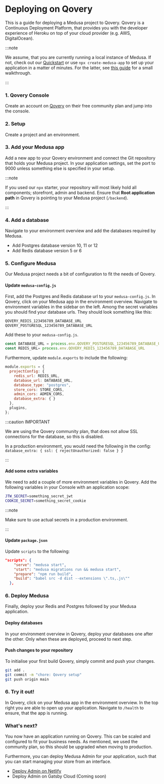 # Deploying on Qovery

This is a guide for deploying a Medusa project to Qovery. Qovery is a Continuous Deployment Platform, that provides you with the developer experience of Heroku on top of your cloud provider (e.g. AWS, DigitalOcean).

:::note

We assume, that you are currently running a local instance of Medusa. If not, check out our [Quickstart](https://docs.medusajs.com/quickstart/quick-start) or use `npx create-medusa-app` to set up your application in a matter of minutes. For the latter, see [this guide](https://docs.medusajs.com/how-to/create-medusa-app) for a small walkthrough.

:::

### 1. Qovery Console

Create an account on [Qovery](https://www.qovery.com/) on their free community plan and jump into the console.

### 2. Setup

Create a project and an environment.

### 3. Add your Medusa app

Add a new app to your Qovery environment and connect the Git repository that holds your Medusa project. In your application settings, set the port to 9000 unless something else is specified in your setup.

:::note

If you used our `npx` starter, your repository will most likely hold all components; storefront, admin and backend. Ensure that **Root application path** in Qovery is pointing to your Medusa project (`/backend`).

:::

### 4. Add a database

Navigate to your environment overview and add the databases required by Medusa.

- Add Postgres database version 10, 11 or 12
- Add Redis database version 5 or 6

### 5. Configure Medusa

Our Medusa project needs a bit of configuration to fit the needs of Qovery.

#### Update `medusa-config.js`

First, add the Postgres and Redis database url to your `medusa-config.js`. In Qovery, click on your Medusa app in the environment overview. Navigate to environment variables in the sidebar on the left. Among the secret variables you should find your database urls. They should look something like this:

```bash
QOVERY_REDIS_123456789_DATABASE_URL
QOVERY_POSTGRESQL_123456789_DATABASE_URL
```

Add these to your `medusa-config.js`.

```js
const DATABASE_URL = process.env.QOVERY_POSTGRESQL_123456789_DATABASE_URL
const REDIS_URL= process.env.QOVERY_REDIS_123456789_DATABASE_URL
```

Furthermore, update `module.exports` to include the following:

```js
module.exports = {
  projectConfig: {
    redis_url: REDIS_URL,
    database_url: DATABASE_URL,
    database_type: "postgres",
    store_cors: STORE_CORS,
    admin_cors: ADMIN_CORS,
    database_extra: { }
  },
  plugins,
};
```

:::caution IMPORTANT

We are using the Qovery community plan, that does not allow SSL connections for the database, so this is disabled.

In a production environment, you would need the following in the config:
 `database_extra: { ssl: { rejectUnauthorized: false } }`

:::

#### Add some extra variables

We need to add a couple of more environment variables in Qovery. Add the following variables in your Console with an application scope:

```bash
JTW_SECRET=something_secret_jwt
COOKIE_SECRET=something_secret_cookie
```

:::note

Make sure to use actual secrets in a production environment.

:::

#### Update `package.json`

Update `scripts` to the following:

```json
"scripts": {
    "serve": "medusa start",
    "start": "medusa migrations run && medusa start",
    "prepare": "npm run build",
    "build": "babel src -d dist --extensions \".ts,.js\""
  },
```

### 6. Deploy Medusa

Finally, deploy your Redis and Postgres followed by your Medusa application.

#### Deploy databases

In your environment overview in Qovery, deploy your databases one after the other. Only when these are deployed, proceed to next step.

#### Push changes to your repository

To initialise your first build Qovery, simply commit and push your changes.

```bash
git add .
git commit -m "chore: Qovery setup"
git push origin main
```

### 6. Try it out!

In Qovery, click on your Medusa app in the environment overview. In the top right you are able to open up your application. Navigate to `/health` to ensure, that the app is running.

### What's next?

You now have an application running on Qovery. This can be scaled and configured to fit your business needs. As mentioned, we used the community plan, so this should be upgraded when moving to production.

Furthermore, you can deploy Medusa Admin for your application, such that you can start managing your store from an interface.

- [Deploy Admin on Netlify](https://docs.medusajs.com/how-to/deploying-admin-on-netlify)
- Deploy Admin on Gatsby Cloud (Coming soon)
